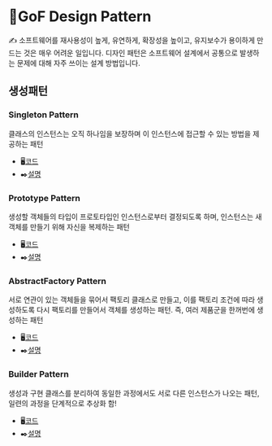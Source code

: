 # 🌈GoF Design Pattern

✍
소프트웨어를 재사용성이 높게, 유연하게, 확장성을 높이고, 유지보수가 용이하게 만드는 것은 매우 어려운 일입니다.
디자인 패턴은 소프트웨어 설계에서 공통으로 발생하는 문제에 대해 자주 쓰이는 설계 방법입니다.

## 생성패턴

### Singleton Pattern
클래스의 인스턴스는 오직 하나임을 보장하며 이 인스턴스에 접근할 수 있는 방법을 제공하는 패턴

- 🖥️[코드](https://github.com/ZANGZANGS/gof_design_pattern/commit/8083bd09ae3314216014ab94027c1e9ddf89025f)
- ✒️[설명](https://zangzangs.tistory.com/119)


### Prototype Pattern
생성할 객체들의 타입이 프로토타입인 인스턴스로부터 결정되도록 하며, 인스턴스는 새 객체를 만들기 위해 자신을 복제하는 패턴

- 🖥️[코드](https://github.com/ZANGZANGS/gof_design_pattern/commit/ae0dc0d28f09e84ad0e2cc0968dc1b6efd9c096d)
- ✒️[설명](https://zangzangs.tistory.com/120)


### AbstractFactory Pattern
서로 연관이 있는 객체들을 묶어서 팩토리 클래스로 만들고, 이를 팩토리 조건에 따라 생성하도록 다시 팩토리를 만들어서 객체를 생성하는 패턴. 즉, 여러 제품군을 한꺼번에 생성하는 패턴

- 🖥️[코드](https://github.com/ZANGZANGS/gof_design_pattern/commit/2058245425f7056bfddf7a4f2571c3a3efe9e78a)
- ✒️[설명](https://zangzangs.tistory.com/121)


### Builder Pattern
생성과 구현 클래스를 분리하여 동일한 과정에서도 서로 다른 인스턴스가 나오는 패턴, 일련의 과정을 단계적으로 추상화 함!

- 🖥️[코드](https://github.com/ZANGZANGS/gof_design_pattern/commit/7b4d50b33ae1461a1b1085d1344748018e96eaca)
- ✒️[설명](https://zangzangs.tistory.com/145)

